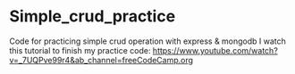 # Simple_crud_practice
Code for practicing simple crud operation with express &amp; mongodb
I watch this tutorial to finish my practice code:
https://www.youtube.com/watch?v=_7UQPve99r4&ab_channel=freeCodeCamp.org
